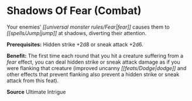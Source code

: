 ﻿---
cssclass: [feats]

---
# Shadows Of Fear (Combat)

Your enemies' _[[universal monster rules/Fear|fear]]_ causes them to _[[spells/Jump|jump]]_ at shadows, diverting their attention.

**Prerequisites:** Hidden strike +2d8 or sneak attack +2d6.

**Benefit:** The first time each round that you hit a creature suffering from a _fear_ effect, you can deal hidden strike or sneak attack damage as if you were flanking that creature (improved uncanny _[[feats/Dodge|dodge]]_ and other effects that prevent flanking also prevent a hidden strike or sneak attack from this feat).

**Source** Ultimate Intrigue